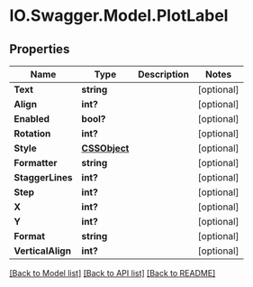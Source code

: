 # IO.Swagger.Model.PlotLabel
## Properties

Name | Type | Description | Notes
------------ | ------------- | ------------- | -------------
**Text** | **string** |  | [optional] 
**Align** | **int?** |  | [optional] 
**Enabled** | **bool?** |  | [optional] 
**Rotation** | **int?** |  | [optional] 
**Style** | [**CSSObject**](CSSObject.md) |  | [optional] 
**Formatter** | **string** |  | [optional] 
**StaggerLines** | **int?** |  | [optional] 
**Step** | **int?** |  | [optional] 
**X** | **int?** |  | [optional] 
**Y** | **int?** |  | [optional] 
**Format** | **string** |  | [optional] 
**VerticalAlign** | **int?** |  | [optional] 

[[Back to Model list]](../README.md#documentation-for-models) [[Back to API list]](../README.md#documentation-for-api-endpoints) [[Back to README]](../README.md)


